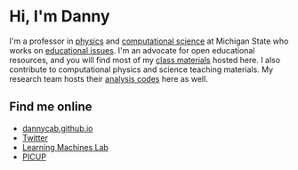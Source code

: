 # Hi, I'm Danny

I'm a professor in [physics](http://pa.msu.edu) and [computational science](http://cmse.msu.edu) at Michigan State who works on [educational issues](http://perl.natsci.msu.edu). I'm an advocate for open educational resources, and you will find most of my [class materials](http://dannycaballero.info/teaching/index.html) hosted here. I also contribute to computational physics and science teaching materials. My research team hosts their [analysis codes]((https://github.com/learningmachineslab)) here as well.

## Find me online

* [dannycab.github.io](http://dannycaballero.info/)
* [Twitter](https://twitter.com/physicistdanny)
* [Learning Machines Lab](https://github.com/learningmachineslab)
* [PICUP](http://gopicup.org)
